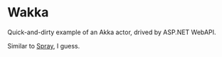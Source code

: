 # Wakka

Quick-and-dirty example of an Akka actor, drived by ASP.NET WebAPI.

Similar to [Spray](http://spray.io/), I guess.